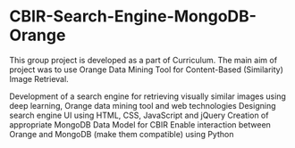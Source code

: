# CBIR-Search-Engine-MongoDB-Orange

This group project is developed as a part of Curriculum. The main aim of project was to use Orange Data Mining Tool for Content-Based (Similarity) Image Retrieval.

Development of a search engine for retrieving visually similar images using deep learning, Orange data mining tool and web technologies
Designing search engine UI using HTML, CSS, JavaScript and jQuery
Creation of appropriate MongoDB Data Model for CBIR
Enable interaction between Orange and MongoDB (make them compatible) using Python
